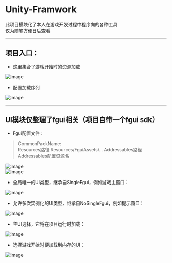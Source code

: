 # Unity-Framwork
此项目模块化了本人在游戏开发过程中程序向的各种工具  
仅为随笔方便日后查看  
****
## 项目入口：  
* 这里集合了游戏开始时的资源加载  

![image](https://user-images.githubusercontent.com/71002504/161743269-14b534f1-9a6a-4a65-81ed-4bb25ae3431a.png)  
* 配置加载序列  

![image](https://user-images.githubusercontent.com/71002504/163158287-a966fe27-8179-4ea6-9979-b7e7505e76e5.png)  
****
## UI模块仅整理了fgui相关（项目自带一个fgui sdk）  
* Fgui配置文件：  
>CommonPackName:   
> Resources路径 Resources/FguiAssets/...
> Addressables路径 Addressables配置资源名

 ![image](https://user-images.githubusercontent.com/71002504/163169210-c808596b-2a1b-45a1-9a8b-64a4e7ed9d35.png)  
 ![image](https://user-images.githubusercontent.com/71002504/163169347-aa9d303b-0ffd-4e15-a303-99a31ad01152.png)  
 
* 全局唯一的UI类型，继承自SingleFgui，例如游戏主窗口：

![image](https://user-images.githubusercontent.com/71002504/161743816-a17ef5f5-f854-44aa-bca3-ff10cfe1f368.png)  

* 允许多次实例化的UI类型，继承自NoSingleFgui，例如提示窗口：

![image](https://user-images.githubusercontent.com/71002504/163168124-9031518e-37ab-4f68-92d4-8e9d85f00764.png)  

* 主UI选择，它将在项目运行时加载：  

![image](https://user-images.githubusercontent.com/71002504/163168918-4dc3dafe-8a93-4d1c-942a-748d0f187911.png)  

* 选择游戏开始时便加载到内存的UI：

![image](https://user-images.githubusercontent.com/71002504/163168810-e0b17e46-ff64-4b3f-b9ac-4bb9c00a9d61.png)  
